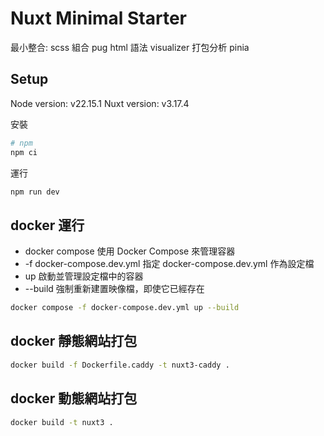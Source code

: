 # Nuxt Minimal Starter
最小整合:
scss 組合
pug html 語法
visualizer 打包分析
pinia 


## Setup
Node version: v22.15.1
Nuxt version: v3.17.4

安裝
```bash
# npm
npm ci
```
運行
```bash
npm run dev
```

## docker 運行
- docker compose	使用 Docker Compose 來管理容器
- -f docker-compose.dev.yml	指定 docker-compose.dev.yml 作為設定檔
- up	啟動並管理設定檔中的容器
- --build	強制重新建置映像檔，即使它已經存在

```bash
docker compose -f docker-compose.dev.yml up --build
```

## docker 靜態網站打包
```bash
docker build -f Dockerfile.caddy -t nuxt3-caddy .
```

## docker 動態網站打包
```bash
docker build -t nuxt3 .
```


